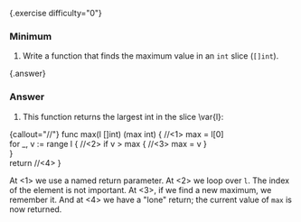 {.exercise difficulty="0"}
### Minimum
1.  Write a function that finds the
maximum value in an `int` slice (`[]int`).


{.answer}
### Answer
1.  This function returns the largest int in the slice \var{l}:

 {callout="//"}
    func max(l []int) (max int) {   //<1>
            max = l[0]      
            for _, v := range l {   //<2>
                    if v > max {    //<3>
                            max = v 
                    }   
            }   
            return //<4>
    }

At <1> we use a named return parameter.
At <2> we loop over `l`. The index of the element is not important.
At <3>, if we find a new maximum, we remember it.
And at <4> we have a "lone" return; the current value of `max` is now returned.
